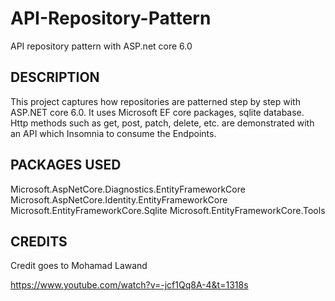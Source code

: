# API-Repository-Pattern
API repository pattern with ASP.net core 6.0


## DESCRIPTION

This project captures how repositories are patterned step by step with ASP.NET core 6.0. It uses Microsoft EF core packages, sqlite database.  
Http methods such as get, post, patch, delete, etc. are demonstrated with an API which Insomnia to consume the Endpoints.


## PACKAGES USED

Microsoft.AspNetCore.Diagnostics.EntityFrameworkCore
Microsoft.AspNetCore.Identity.EntityFrameworkCore
Microsoft.EntityFrameworkCore.Sqlite
Microsoft.EntityFrameworkCore.Tools



## CREDITS

Credit goes to Mohamad Lawand

https://www.youtube.com/watch?v=-jcf1Qq8A-4&t=1318s
